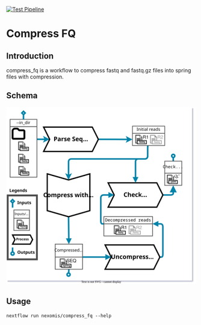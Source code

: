[![Test Pipeline](https://github.com/nexomis/compress_fq/actions/workflows/test.yml/badge.svg?branch=main)](https://github.com/nexomis/compress_fq/actions/workflows/test.yml)

# Compress FQ

## Introduction

compress_fq is a workflow to compress fastq and fastq.gz files into spring files with compression.

## Schema

![Schema not visible](./schema.drawio.svg)

## Usage

```
nextflow run nexomis/compress_fq --help
```
